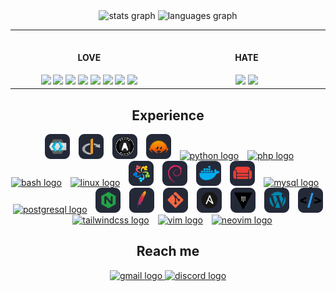 <div align="center">
  <img src="https://github-readme-stats.vercel.app/api?username=Nithe14&hide_title=false&hide_rank=false&show_icons=true&include_all_commits=true&count_private=true&theme=github_dark&disable_animations=false&locale=en&hide_border=true&order=1" height="150" alt="stats graph"  />
  <img src="https://github-readme-stats.vercel.app/api/top-langs?username=nithe14&locale=en&hide_title=false&layout=compact&card_width=320&langs_count=6&theme=github_dark&hide_border=true&order=2&hide=css,html" height="150" alt="languages graph"  />
</div>

<div align="center">
<table>
<tr>
<th align="center">
<img width="400" height="1">
<p> 
<large>
LOVE
</large>
</p>
</th>
<th align="center">
<img width="400" height="1">
<p> 
<large>
HATE
</large>
</p>
</th>
</tr>
<tr>
<td align="center">
<a href="https://www.rust-lang.org/learn" ><img src="https://rustacean.net/assets/rustacean-orig-noshadow.png" width="55px"></a>
<a href="https://archlinux.org/" ><img src="https://cdn0.iconfinder.com/data/icons/flat-round-system/512/archlinux-512.png" width="40px"></a>
<a href="https://neovim.io/" ><img src="https://icons.iconarchive.com/icons/papirus-team/papirus-apps/512/nvim-icon.png" width="40px"></a>
<a href="https://openid.net/connect/" ><img src="https://www.eficode.com/hs-fs/hubfs/Eficode%202020%20site%20images/Academy/oidc%20logo.png?width=300&name=oidc%20logo.png" width="40px"></a>
<a href="https://oauth.net/2/" ><img src="https://upload.wikimedia.org/wikipedia/commons/thumb/d/d2/Oauth_logo.svg/800px-Oauth_logo.svg.png" width="40px"></a>
<a href="https://www.keycloak.org/" ><img src="https://upload.wikimedia.org/wikipedia/commons/2/29/Keycloak_Logo.png" width="40px"></a>
<a href="https://www.notion.so/" ><img src="https://upload.wikimedia.org/wikipedia/commons/4/45/Notion_app_logo.png" width="35px"></a>
<a href="https://mytoken.data.kit.edu/" ><img src="https://mytoken-docs.data.kit.edu/img/mytoken.png" width="80px"></a>
</td>
<td align="center">
<a href="https://png.pngtree.com/png-vector/20220812/ourmid/pngtree-cute-shit-clipart-with-happy-face-png-image_6107578.png" ><img src="https://cdn.freebiesupply.com/logos/large/2x/php-1-logo-png-transparent.png" width="50px"></a>
<a href="https://png.pngtree.com/png-vector/20220812/ourmid/pngtree-cute-shit-clipart-with-happy-face-png-image_6107578.png" ><img src="https://upload.wikimedia.org/wikipedia/commons/thumb/5/5f/Windows_logo_-_2012.svg/768px-Windows_logo_-_2012.svg.png" width="30px"></a>
</td>
</tr>
</table>
</div>
<div align="center">
<h2> Experience </h2>
<div align="center">
<img width="10" />
<a href="https://www.keycloak.org/">
<img src="https://raw.githubusercontent.com/Nithe14/profile-assets/main/icons/kc.png" height="40" alt="kc logo"/></a><img width="10"/> <a href="https://openid.net/developers/how-connect-works/"><img src="https://raw.githubusercontent.com/Nithe14/profile-assets/main/icons/oidc.png" height="40" alt="oidc logo"/></a><img width="10"/> <a href="https://oauth.net/2/"><img src="https://raw.githubusercontent.com/Nithe14/profile-assets/main/icons/oauth.png" height="40" alt="oauth logo"/></a><img width="10"/> <a href="https://www.rust-lang.org/"><img src="https://raw.githubusercontent.com/Nithe14/profile-assets/main/icons/rust.png" height="40" alt="rust logo"/></a><img width="10"/> <a href="https://www.python.org/"><img src="https://skillicons.dev/icons?i=py" height="40" alt="python logo"/></a><img width="10"/> <a href="https://www.php.net/"><img src="https://skillicons.dev/icons?i=php" height="40" alt="php logo"/></a><img width="10"/> <a href="https://linux.die.net/man/1/bash"><img src="https://skillicons.dev/icons?i=bash" height="40" alt="bash logo"/></a><img width="10"/> <a href="https://www.linux.org/"><img src="https://skillicons.dev/icons?i=linux" height="40" alt="linux logo"/></a><img width="10"/> <a href="https://almalinux.org/"><img src="https://raw.githubusercontent.com/Nithe14/profile-assets/main/icons/alma.png" height="40" alt="almalinux logo"/></a><img width="10"/> <a href="https://www.debian.org/index.pl.html"><img src="https://raw.githubusercontent.com/Nithe14/profile-assets/main/icons/debian.png" height="40" alt="debian logo"/></a><img width="10"/> <a href="https://www.docker.com/"><img src="https://raw.githubusercontent.com/Nithe14/profile-assets/main/icons/docker.png" height="40" alt="docker logo"/></a><img width="10"/> <a href="https://couchdb.apache.org/"><img src="https://raw.githubusercontent.com/Nithe14/profile-assets/main/icons/couchdb.png" height="40" alt="couchdb logo"/></a><img width="10"/> <a href="https://www.mysql.com/"><img src="https://skillicons.dev/icons?i=mysql" height="40" alt="mysql logo"/></a><img width="10"/> <a href="https://www.postgresql.org.pl/"><img src="https://skillicons.dev/icons?i=postgres" height="40" alt="postgresql logo"/></a><img width="10"/> <a href="https://nginx.org/en/"><img src="https://raw.githubusercontent.com/Nithe14/profile-assets/main/icons/nginx.png" height="40" alt="nginx logo"/></a><img width="10"/> <a href="https://httpd.apache.org/"><img src="https://raw.githubusercontent.com/Nithe14/profile-assets/main/icons/apache.png" height="40" alt="apache logo"/></a><img width="10"/> <a href="https://git-scm.com/"><img src="https://raw.githubusercontent.com/Nithe14/profile-assets/main/icons/git.png" height="40" alt="git logo"/></a><img width="10"/> <a href="https://www.ansible.com/"><img src="https://raw.githubusercontent.com/Nithe14/profile-assets/main/icons/ansible.png" height="40" alt="ansible logo"/></a><img width="10"/> <a href="https://www.vaultproject.io/"><img src="https://raw.githubusercontent.com/Nithe14/profile-assets/main/icons/vault.png" height="40" alt="vault logo"/></a><img width="10"/> <a href="https://pl.wordpress.org/"><img src="https://raw.githubusercontent.com/Nithe14/profile-assets/main/icons/wp.png" height="40" alt="wordpress logo"/></a><img width="10"/> <a href="https://htmx.org/"><img src="https://raw.githubusercontent.com/Nithe14/profile-assets/main/icons/htmx.png" height="40" alt="htmx logo"/></a><img width="10"/> <a href="https://tailwindcss.com/"><img src="https://skillicons.dev/icons?i=tailwind" height="40" alt="tailwindcss logo"></a><img width="10"/> <a href="https://www.vim.org/" ><img src="https://skillicons.dev/icons?i=vim" height="40" alt="vim logo"/></a><img width="10"/> <a href="https://neovim.io/"><img src="https://skillicons.dev/icons?i=neovim" height="40" alt="neovim logo"/></a>

</div>
    <h2> Reach me </h2>
  <a href="mailto:imnithe@gmail.com">
    <img src="https://img.shields.io/static/v1?message=imnithe&logo=gmail&label=&color=white&logoColor=white&labelColor=red&style=for-the-badge" height="35" alt="gmail logo"  />
  </a>
  <a href="https://discord.com" target="_blank">
    <img src="https://img.shields.io/static/v1?message=im_nithe&logo=discord&label=&color=white&logoColor=white&labelColor=7289DA&style=for-the-badge" height="35" alt="discord logo"  />
  </a>
  <br>
</div>
